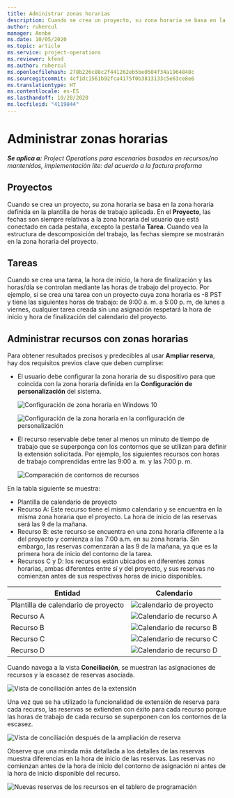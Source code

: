 ```yaml
---
title: Administrar zonas horarias
description: Cuando se crea un proyecto, su zona horaria se basa en la zona horaria definida en la plantilla de horas de trabajo aplicada.
author: ruhercul
manager: Annbe
ms.date: 10/05/2020
ms.topic: article
ms.service: project-operations
ms.reviewer: kfend
ms.author: ruhercul
ms.openlocfilehash: 278b226c88c2f441262eb5be0504f34a1964848c
ms.sourcegitcommit: 4cf1dc1561b92fca4175f0b3813133c5e63ce8e6
ms.translationtype: HT
ms.contentlocale: es-ES
ms.lasthandoff: 10/28/2020
ms.locfileid: "4119844"
---
```

# <a name="manage-time-zones"></a>Administrar zonas horarias

_**Se aplica a:** Project Operations para escenarios basados en recursos/no mantenidos, implementación lite: del acuerdo a la factura proforma_


## <a name="projects"></a>Proyectos

Cuando se crea un proyecto, su zona horaria se basa en la zona horaria definida en la plantilla de horas de trabajo aplicada. En el **Proyecto**, las fechas son siempre relativas a la zona horaria del usuario que está conectado en cada pestaña, excepto la pestaña **Tarea**. Cuando vea la estructura de descomposición del trabajo, las fechas siempre se mostrarán en la zona horaria del proyecto.

## <a name="tasks"></a>Tareas

Cuando se crea una tarea, la hora de inicio, la hora de finalización y las horas/día se controlan mediante las horas de trabajo del proyecto. Por ejemplo, si se crea una tarea con un proyecto cuya zona horaria es -8 PST y tiene las siguientes horas de trabajo: de 9:00 a. m. a 5:00 p. m, de lunes a viernes, cualquier tarea creada sin una asignación respetará la hora de inicio y hora de finalización del calendario del proyecto.

## <a name="manage-resources-with-time-zones"></a>Administrar recursos con zonas horarias

Para obtener resultados precisos y predecibles al usar **Ampliar reserva**, hay dos requisitos previos clave que deben cumplirse:  

- El usuario debe configurar la zona horaria de su dispositivo para que coincida con la zona horaria definida en la **Configuración de personalización** del sistema.
 
  ![Configuración de zona horaria en Windows 10](media/reconcile-assignments-03.png)

  ![Configuración de la zona horaria en la configuración de personalización](media/reconcile-assignments-04.png)
 
- El recurso reservable debe tener al menos un minuto de tiempo de trabajo que se superponga con los contornos que se utilizan para definir la extensión solicitada. Por ejemplo, los siguientes recursos con horas de trabajo comprendidas entre las 9:00 a. m. y las 7:00 p. m. 

  ![Comparación de contornos de recursos](media/reconcile-assignments-05.png)

En la tabla siguiente se muestra:

- Plantilla de calendario de proyecto
- Recurso A: Este recurso tiene el mismo calendario y se encuentra en la misma zona horaria que el proyecto. La hora de inicio de las reservas será las 9 de la mañana.
- Recurso B: este recurso se encuentra en una zona horaria diferente a la del proyecto y comienza a las 7:00 a.m. en su zona horaria. Sin embargo, las reservas comenzarán a las 9 de la mañana, ya que es la primera hora de inicio del contorno de la tarea.
- Recursos C y D: los recursos están ubicados en diferentes zonas horarias, ambas diferentes entre sí y del proyecto, y sus reservas no comienzan antes de sus respectivas horas de inicio disponibles.

|Entidad  |Calendario  |
|-|-|
|Plantilla de calendario de proyecto   | ![calendario de proyecto](media/reconcile-assignments-06.png) |
|Recurso A  | ![Calendario de recurso A](media/reconcile-assignments-06.png) |
|Recurso B  |  ![Calendario de recurso B](media/reconcile-assignments-07.png) |
|Recurso C  |  ![Calendario de recurso C](media/reconcile-assignments-08.png) |
|Recurso D  | ![Calendario de recurso D](media/reconcile-assignments-09.png)  |
 
Cuando navega a la vista **Conciliación**, se muestran las asignaciones de recursos y la escasez de reservas asociada.

![Vista de conciliación antes de la extensión](media/reconcile-assignments-10.png)

Una vez que se ha utilizado la funcionalidad de extensión de reserva para cada recurso, las reservas se extienden con éxito para cada recurso porque las horas de trabajo de cada recurso se superponen con los contornos de la escasez.

![Vista de conciliación después de la ampliación de reserva](media/reconcile-assignments-11.png) 

Observe que una mirada más detallada a los detalles de las reservas muestra diferencias en la hora de inicio de las reservas. Las reservas no comienzan antes de la hora de inicio del contorno de asignación ni antes de la hora de inicio disponible del recurso.

![Nuevas reservas de los recursos en el tablero de programación](media/reconcile-assignments-12.png)
